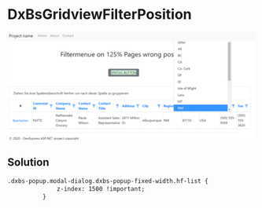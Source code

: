 # DxBsGridviewFilterPosition

![Image Screenshot](DXWebApplication20/p1.PNG)

## Solution

```
.dxbs-popup.modal-dialog.dxbs-popup-fixed-width.hf-list {
              z-index: 1500 !important;
          }
```
